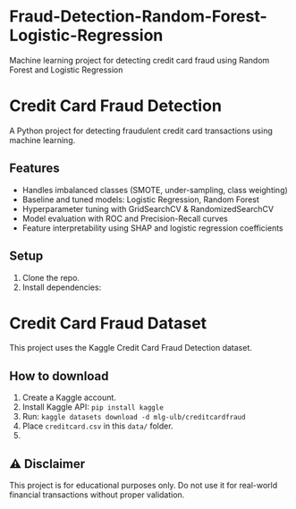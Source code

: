 # Fraud-Detection-Random-Forest-Logistic-Regression
Machine learning project for detecting credit card fraud using Random Forest and Logistic Regression

# Credit Card Fraud Detection
A Python project for detecting fraudulent credit card transactions using machine learning.

## Features
- Handles imbalanced classes (SMOTE, under-sampling, class weighting)
- Baseline and tuned models: Logistic Regression, Random Forest
- Hyperparameter tuning with GridSearchCV & RandomizedSearchCV
- Model evaluation with ROC and Precision-Recall curves
- Feature interpretability using SHAP and logistic regression coefficients

## Setup
1. Clone the repo.
2. Install dependencies:

# Credit Card Fraud Dataset
This project uses the Kaggle Credit Card Fraud Detection dataset.

## How to download
1. Create a Kaggle account.
2. Install Kaggle API: `pip install kaggle`
3. Run: `kaggle datasets download -d mlg-ulb/creditcardfraud`
4. Place `creditcard.csv` in this `data/` folder.
5. 
## ⚠️ Disclaimer
This project is for educational purposes only. Do not use it for real-world financial transactions without proper validation.
